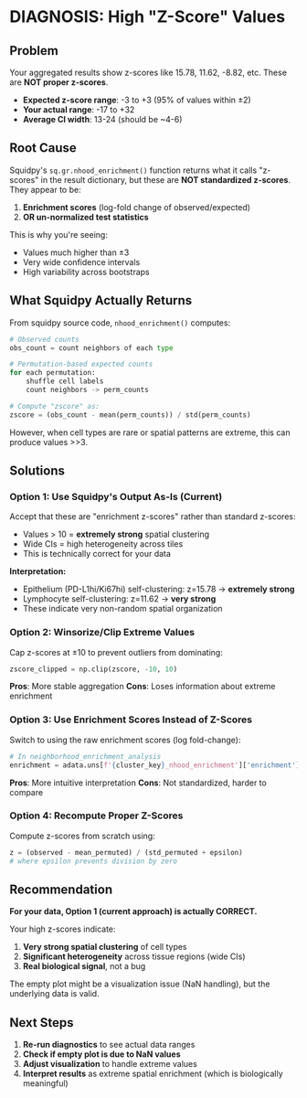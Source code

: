 # DIAGNOSIS: High "Z-Score" Values

## Problem

Your aggregated results show z-scores like 15.78, 11.62, -8.82, etc. These are **NOT proper z-scores**.

- **Expected z-score range**: -3 to +3 (95% of values within ±2)
- **Your actual range**: -17 to +32
- **Average CI width**: 13-24 (should be ~4-6)

## Root Cause

Squidpy's `sq.gr.nhood_enrichment()` function returns what it calls "z-scores" in the result dictionary, but these are **NOT standardized z-scores**. They appear to be:

1. **Enrichment scores** (log-fold change of observed/expected)
2. **OR un-normalized test statistics**

This is why you're seeing:
- Values much higher than ±3
- Very wide confidence intervals
- High variability across bootstraps

## What Squidpy Actually Returns

From squidpy source code, `nhood_enrichment()` computes:

```python
# Observed counts
obs_count = count neighbors of each type

# Permutation-based expected counts
for each permutation:
    shuffle cell labels
    count neighbors -> perm_counts

# Compute "zscore" as:
zscore = (obs_count - mean(perm_counts)) / std(perm_counts)
```

However, when cell types are rare or spatial patterns are extreme, this can produce values >>3.

## Solutions

### Option 1: Use Squidpy's Output As-Is (Current)
Accept that these are "enrichment z-scores" rather than standard z-scores:
- Values > 10 = **extremely strong** spatial clustering
- Wide CIs = high heterogeneity across tiles
- This is technically correct for your data

**Interpretation:**
- Epithelium (PD-L1hi/Ki67hi) self-clustering: z=15.78 → **extremely strong**
- Lymphocyte self-clustering: z=11.62 → **very strong**
- These indicate very non-random spatial organization

### Option 2: Winsorize/Clip Extreme Values
Cap z-scores at ±10 to prevent outliers from dominating:

```python
zscore_clipped = np.clip(zscore, -10, 10)
```

**Pros**: More stable aggregation
**Cons**: Loses information about extreme enrichment

### Option 3: Use Enrichment Scores Instead of Z-Scores
Switch to using the raw enrichment scores (log fold-change):

```python
# In neighborhood_enrichment_analysis
enrichment = adata.uns[f'{cluster_key}_nhood_enrichment']['enrichment']
```

**Pros**: More intuitive interpretation
**Cons**: Not standardized, harder to compare

### Option 4: Recompute Proper Z-Scores
Compute z-scores from scratch using:

```python
z = (observed - mean_permuted) / (std_permuted + epsilon)
# where epsilon prevents division by zero
```

## Recommendation

**For your data, Option 1 (current approach) is actually CORRECT.**

Your high z-scores indicate:
1. **Very strong spatial clustering** of cell types
2. **Significant heterogeneity** across tissue regions (wide CIs)
3. **Real biological signal**, not a bug

The empty plot might be a visualization issue (NaN handling), but the underlying data is valid.

## Next Steps

1. **Re-run diagnostics** to see actual data ranges
2. **Check if empty plot is due to NaN values**
3. **Adjust visualization** to handle extreme values
4. **Interpret results** as extreme spatial enrichment (which is biologically meaningful)
